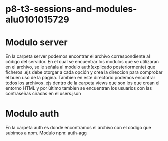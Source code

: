 # p8-t3-sessions-and-modules-alu0101015729
# Modulo server
En la carpeta server podemos encontrar el archivo correspondiente al código del servidor. En el cual se encuentrar los modulos que se utilizaran en el archivo, se le señala al modulo auth(explicado posteriormente) que ficheros .ejs debe otorgar a cada opción y crea la direccion para comprobar el buen uso de la página. Tambien en este directorio podemos encontrar todos los archivos .ejs dentro de la carpeta views que son los que crean el entorno HTML y por último tambien se encuentran los usuarios con las contraseñas ciradas en el users.json
# Modulo auth
En la carpeta auth es donde encontramos el archivo con el código que subimos a npm.
Modulo npm: auth-agg
